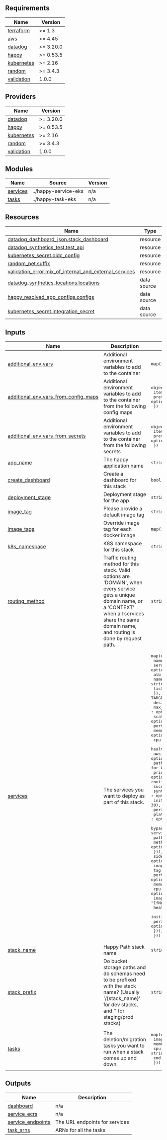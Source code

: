 <!-- START -->
## Requirements

| Name | Version |
|------|---------|
| <a name="requirement_terraform"></a> [terraform](#requirement\_terraform) | >= 1.3 |
| <a name="requirement_aws"></a> [aws](#requirement\_aws) | >= 4.45 |
| <a name="requirement_datadog"></a> [datadog](#requirement\_datadog) | >= 3.20.0 |
| <a name="requirement_happy"></a> [happy](#requirement\_happy) | >= 0.53.5 |
| <a name="requirement_kubernetes"></a> [kubernetes](#requirement\_kubernetes) | >= 2.16 |
| <a name="requirement_random"></a> [random](#requirement\_random) | >= 3.4.3 |
| <a name="requirement_validation"></a> [validation](#requirement\_validation) | 1.0.0 |

## Providers

| Name | Version |
|------|---------|
| <a name="provider_datadog"></a> [datadog](#provider\_datadog) | >= 3.20.0 |
| <a name="provider_happy"></a> [happy](#provider\_happy) | >= 0.53.5 |
| <a name="provider_kubernetes"></a> [kubernetes](#provider\_kubernetes) | >= 2.16 |
| <a name="provider_random"></a> [random](#provider\_random) | >= 3.4.3 |
| <a name="provider_validation"></a> [validation](#provider\_validation) | 1.0.0 |

## Modules

| Name | Source | Version |
|------|--------|---------|
| <a name="module_services"></a> [services](#module\_services) | ../happy-service-eks | n/a |
| <a name="module_tasks"></a> [tasks](#module\_tasks) | ../happy-task-eks | n/a |

## Resources

| Name | Type |
|------|------|
| [datadog_dashboard_json.stack_dashboard](https://registry.terraform.io/providers/datadog/datadog/latest/docs/resources/dashboard_json) | resource |
| [datadog_synthetics_test.test_api](https://registry.terraform.io/providers/datadog/datadog/latest/docs/resources/synthetics_test) | resource |
| [kubernetes_secret.oidc_config](https://registry.terraform.io/providers/hashicorp/kubernetes/latest/docs/resources/secret) | resource |
| [random_pet.suffix](https://registry.terraform.io/providers/hashicorp/random/latest/docs/resources/pet) | resource |
| [validation_error.mix_of_internal_and_external_services](https://registry.terraform.io/providers/tlkamp/validation/1.0.0/docs/resources/error) | resource |
| [datadog_synthetics_locations.locations](https://registry.terraform.io/providers/datadog/datadog/latest/docs/data-sources/synthetics_locations) | data source |
| [happy_resolved_app_configs.configs](https://registry.terraform.io/providers/chanzuckerberg/happy/latest/docs/data-sources/resolved_app_configs) | data source |
| [kubernetes_secret.integration_secret](https://registry.terraform.io/providers/hashicorp/kubernetes/latest/docs/data-sources/secret) | data source |

## Inputs

| Name | Description | Type | Default | Required |
|------|-------------|------|---------|:--------:|
| <a name="input_additional_env_vars"></a> [additional\_env\_vars](#input\_additional\_env\_vars) | Additional environment variables to add to the container | `map(string)` | `{}` | no |
| <a name="input_additional_env_vars_from_config_maps"></a> [additional\_env\_vars\_from\_config\_maps](#input\_additional\_env\_vars\_from\_config\_maps) | Additional environment variables to add to the container from the following config maps | <pre>object({<br>    items : optional(list(string), []),<br>    prefix : optional(string, ""),<br>  })</pre> | <pre>{<br>  "items": [],<br>  "prefix": ""<br>}</pre> | no |
| <a name="input_additional_env_vars_from_secrets"></a> [additional\_env\_vars\_from\_secrets](#input\_additional\_env\_vars\_from\_secrets) | Additional environment variables to add to the container from the following secrets | <pre>object({<br>    items : optional(list(string), []),<br>    prefix : optional(string, ""),<br>  })</pre> | <pre>{<br>  "items": [],<br>  "prefix": ""<br>}</pre> | no |
| <a name="input_app_name"></a> [app\_name](#input\_app\_name) | The happy application name | `string` | `""` | no |
| <a name="input_create_dashboard"></a> [create\_dashboard](#input\_create\_dashboard) | Create a dashboard for this stack | `bool` | `false` | no |
| <a name="input_deployment_stage"></a> [deployment\_stage](#input\_deployment\_stage) | Deployment stage for the app | `string` | n/a | yes |
| <a name="input_image_tag"></a> [image\_tag](#input\_image\_tag) | Please provide a default image tag | `string` | n/a | yes |
| <a name="input_image_tags"></a> [image\_tags](#input\_image\_tags) | Override image tag for each docker image | `map(string)` | `{}` | no |
| <a name="input_k8s_namespace"></a> [k8s\_namespace](#input\_k8s\_namespace) | K8S namespace for this stack | `string` | n/a | yes |
| <a name="input_routing_method"></a> [routing\_method](#input\_routing\_method) | Traffic routing method for this stack. Valid options are 'DOMAIN', when every service gets a unique domain name, or a 'CONTEXT' when all services share the same domain name, and routing is done by request path. | `string` | `"DOMAIN"` | no |
| <a name="input_services"></a> [services](#input\_services) | The services you want to deploy as part of this stack. | <pre>map(object({<br>    name : string,<br>    service_type : optional(string, "INTERNAL"),<br>    alb : optional(object({<br>      name : string,<br>      listener_port : number,<br>    }), null), // Only used for TARGET_GROUP_ONLY<br>    desired_count : optional(number, 2),<br>    max_count : optional(number, 2),<br>    scaling_cpu_threshold_percentage : optional(number, 80),<br>    port : optional(number, 80),<br>    memory : optional(string, "100Mi"),<br>    cpu : optional(string, "100m"),<br>    health_check_path : optional(string, "/"),<br>    aws_iam_policy_json : optional(string, ""),<br>    path : optional(string, "/*"),  // Only used for CONTEXT and TARGET_GROUP_ONLY routing<br>    priority : optional(number, 0), // Only used for CONTEXT and TARGET_GROUP_ONLY routing<br>    success_codes : optional(string, "200-499"),<br>    synthetics : optional(bool, false),<br>    initial_delay_seconds : optional(number, 30),<br>    period_seconds : optional(number, 3),<br>    platform_architecture : optional(string, "amd64"), // Supported values: amd64, arm64<br>    bypasses : optional(map(object({                   // Only used for INTERNAL service_type<br>      paths   = optional(set(string), [])<br>      methods = optional(set(string), [])<br>    })), {})<br>    sidecars : optional(map(object({<br>      image : string<br>      tag : string<br>      port : optional(number, 80),<br>      memory : optional(string, "100Mi")<br>      cpu : optional(string, "100m")<br>      image_pull_policy : optional(string, "IfNotPresent")<br>      health_check_path : optional(string, "/")<br>      initial_delay_seconds : optional(number, 30),<br>      period_seconds : optional(number, 3),<br>    })), {})<br>  }))</pre> | n/a | yes |
| <a name="input_stack_name"></a> [stack\_name](#input\_stack\_name) | Happy Path stack name | `string` | n/a | yes |
| <a name="input_stack_prefix"></a> [stack\_prefix](#input\_stack\_prefix) | Do bucket storage paths and db schemas need to be prefixed with the stack name? (Usually '/{stack\_name}' for dev stacks, and '' for staging/prod stacks) | `string` | `""` | no |
| <a name="input_tasks"></a> [tasks](#input\_tasks) | The deletion/migration tasks you want to run when a stack comes up and down. | <pre>map(object({<br>    image : string,<br>    memory : string,<br>    cpu : string,<br>    cmd : set(string),<br>  }))</pre> | `{}` | no |

## Outputs

| Name | Description |
|------|-------------|
| <a name="output_dashboard"></a> [dashboard](#output\_dashboard) | n/a |
| <a name="output_service_ecrs"></a> [service\_ecrs](#output\_service\_ecrs) | n/a |
| <a name="output_service_endpoints"></a> [service\_endpoints](#output\_service\_endpoints) | The URL endpoints for services |
| <a name="output_task_arns"></a> [task\_arns](#output\_task\_arns) | ARNs for all the tasks |
<!-- END -->

